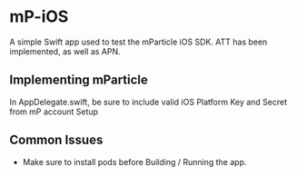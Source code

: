 # mP-iOS
A simple Swift app used to test the mParticle iOS SDK. ATT has been implemented, as well as APN. 

## Implementing mParticle 
In AppDelegate.swift, be sure to include valid iOS Platform Key and Secret from mP account Setup

## Common Issues
- Make sure to install pods before Building / Running the app. 
